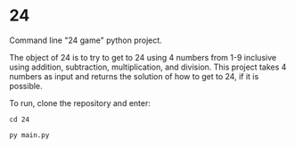 # 24
Command line "24 game" python project.

The object of 24 is to try to get to 24 using 4 numbers from 1-9 inclusive using addition, subtraction, multiplication, and division. This project takes 4 numbers as input and returns the solution of how to get to 24, if it is possible.

To run, clone the repository and enter:

`cd 24`

`py main.py`
